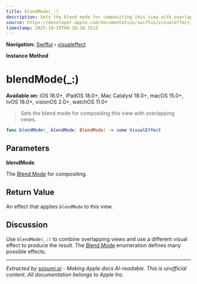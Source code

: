 ```yaml
---
title: blendMode(_:)
description: Sets the blend mode for compositing this view with overlapping views.
source: https://developer.apple.com/documentation/swiftui/visualeffect/blendmode(_:)
timestamp: 2025-10-29T00:10:38.151Z
---
```


**Navigation:** [Swiftui](/documentation/swiftui) › [visualeffect](/documentation/swiftui/visualeffect)

**Instance Method**

# blendMode(_:)

**Available on:** iOS 18.0+, iPadOS 18.0+, Mac Catalyst 18.0+, macOS 15.0+, tvOS 18.0+, visionOS 2.0+, watchOS 11.0+

> Sets the blend mode for compositing this view with overlapping views.

```swift
func blendMode(_ blendMode: BlendMode) -> some VisualEffect
```

## Parameters

**blendMode**

The [Blend Mode](/documentation/swiftui/blendmode) for compositing.



## Return Value

An effect that applies `blendMode` to this view.

## Discussion

Use `blendMode(_:)` to combine overlapping views and use a different visual effect to produce the result. The [Blend Mode](/documentation/swiftui/blendmode) enumeration defines many possible effects.

---

*Extracted by [sosumi.ai](https://sosumi.ai) - Making Apple docs AI-readable.*
*This is unofficial content. All documentation belongs to Apple Inc.*
